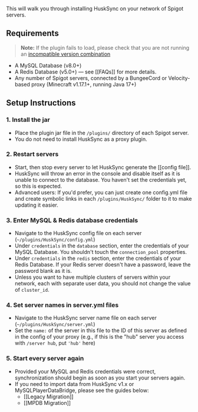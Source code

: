 This will walk you through installing HuskSync on your network of Spigot servers.

## Requirements
> **Note:** If the plugin fails to load, please check that you are not running an [incompatible version combination](Unsupported-Versions)

* A MySQL Database (v8.0+)
* A Redis Database (v5.0+) &mdash; see [[FAQs]] for more details.
* Any number of Spigot servers, connected by a BungeeCord or Velocity-based proxy (Minecraft v1.17.1+, running Java 17+)

## Setup Instructions
### 1. Install the jar
- Place the plugin jar file in the `/plugins/` directory of each Spigot server.
- You do not need to install HuskSync as a proxy plugin.
### 2. Restart servers
- Start, then stop every server to let HuskSync generate the [[config file]].
- HuskSync will throw an error in the console and disable itself as it is unable to connect to the database. You haven't set the credentials yet, so this is expected.
- Advanced users: If you'd prefer, you can just create one config.yml file and create symbolic links in each `/plugins/HuskSync/` folder to it to make updating it easier.
### 3. Enter MySQL & Redis database credentials
- Navigate to the HuskSync config file on each server (`~/plugins/HuskSync/config.yml`)
- Under `credentials` in the `database` section, enter the credentials of your MySQL Database. You shouldn't touch the `connection_pool` properties.
- Under `credentials` in the `redis` section, enter the credentials of your Redis Database. If your Redis server doesn't have a password, leave the password blank as it is.
- Unless you want to have multiple clusters of servers within your network, each with separate user data, you should not change the value of `cluster_id`.
### 4. Set server names in server.yml files
- Navigate to the HuskSync server name file on each server (`~/plugins/HuskSync/server.yml`)
- Set the `name:` of the server in this file to the ID of this server as defined in the config of your proxy (e.g., if this is the "hub" server you access with `/server hub`, put `'hub'` here)
### 5. Start every server again
- Provided your MySQL and Redis credentials were correct, synchronization should begin as soon as you start your servers again.
- If you need to import data from HuskSync v1.x or MySQLPlayerDataBridge, please see the guides below:
  - [[Legacy Migration]]
  - [[MPDB Migration]]